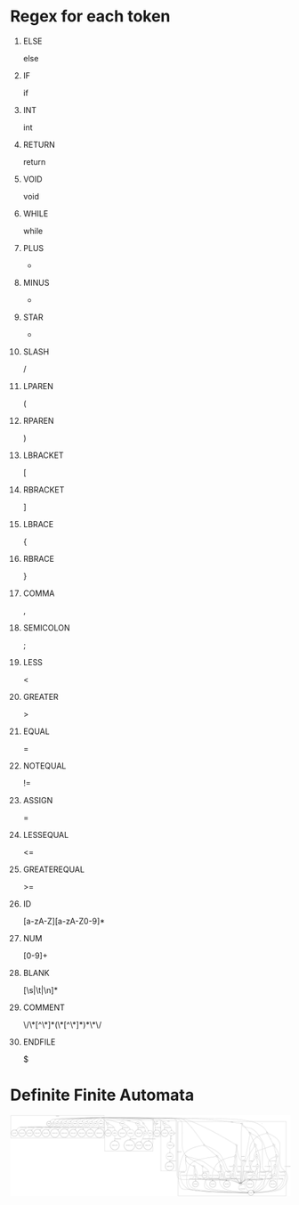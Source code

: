 # Regex for each token

1. ELSE

    else

2. IF

    if

3. INT

    int

4. RETURN

    return

5. VOID

    void

6. WHILE

    while

7. PLUS

    -

8. MINUS

    -

9. STAR

    -

10. SLASH

    /

11. LPAREN

    (

12. RPAREN

    )

13. LBRACKET

    [

14. RBRACKET

    ]

15. LBRACE

    {

16. RBRACE

    }

17. COMMA

    ,

18. SEMICOLON

    ;

19. LESS

    <

20. GREATER

    \>

21. EQUAL

    =

22. NOTEQUAL

    !=

23. ASSIGN

    =

24. LESSEQUAL

    <=

25. GREATEREQUAL

    \>=

26. ID

    [a-zA-Z][a-zA-Z0-9]\*

27. NUM

    [0-9]+

28. BLANK

    [\s|\t|\n]\*

29. COMMENT

    \\\/\\\*[^\\\*]\*(\\\*[^\\\*]\*)\*\\\*\\\/

30. ENDFILE

    $

# Definite Finite Automata

![Image of DFA](DFA.svg)
